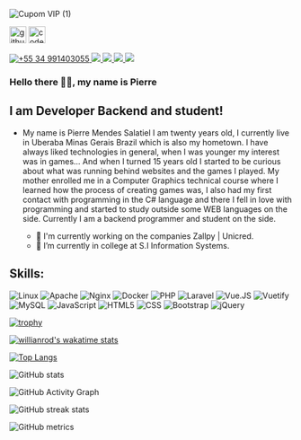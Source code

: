 ![Cupom VIP (1)](https://user-images.githubusercontent.com/63386178/114952729-41d30f00-9e2d-11eb-958d-4d86c5298da5.png)

[<img src='https://cdn.jsdelivr.net/npm/simple-icons@3.0.1/icons/github.svg' alt='github' height='30'>](https://github.com/Pierre-Mendes) [<img src='https://cdn.jsdelivr.net/npm/simple-icons@3.0.1/icons/codepen.svg' alt='codepen' height='30'>](https://codepen.io/pierre-mendes)

<p>
<a href="https://wa.me/5534991403055" target="_blank"> 
 <img src="https://img.shields.io/badge/WhatsApp-25D366?style=for-the-badge&logo=whatsapp&logoColor=white" title="+55 34 991403055"/> 
</a>

 <a href="https://t.me/pierremendess" target="_blank">
  <img src="https://img.shields.io/badge/Telegram-2CA5E0?style=for-the-badge&logo=telegram&logoColor=white" target="_blank">
 </a>  

<a href="https://www.instagram.com/pierremendess/" target="_blank">
 <img src="https://img.shields.io/badge/-Instagram-%23E4405F?style=for-the-badge&logo=instagram&logoColor=white" target="_blank">
</a>
 
<a href="https://www.linkedin.com/in/pierre-mendes-salatiel/" target="_blank">
 <img src="https://img.shields.io/badge/-LinkedIn-%230077B5?style=for-the-badge&logo=linkedin&logoColor=white" target="_blank">
</a>  
  
  <a href="https://twitter.com/ErrePi3_14R" target="_blank">
 <img src="https://img.shields.io/badge/-Twitter-%230077B5?style=for-the-badge&logo=Twitter&logoColor=white" target="_blank">
</a>  
</p>

### Hello there 👋🏾, my name is Pierre
## I am Developer Backend and student!

* My name is Pierre Mendes Salatiel I am twenty years old, I currently live in Uberaba Minas Gerais Brazil which is also my hometown. I have always liked technologies in general, when I was younger my interest was in games... And when I turned 15 years old I started to be curious about what was running behind websites and the games I played. My mother enrolled me in a Computer Graphics technical course where I learned how the process of creating games was, I also had my first contact with programming in the C# language and there I fell in love with programming and started to study outside some WEB languages on the side. Currently I am a backend programmer and student on the side. 

  - 🌱 I'm currently working on the companies Zallpy | Unicred.  
  - 🌱 I’m currently in college at S.I Information Systems. 

<p>
<div>

  ## Skills:

  ![Linux](https://img.shields.io/badge/Linux-333333?style=flat&logo=linux&logoColor=ffffff)
  ![Apache](https://img.shields.io/badge/Apache-333333?style=flat&logo=apache&logoColor=CA2136)
  ![Nginx](https://img.shields.io/badge/Nginx-333333?style=flat&logo=Nginx&logoColor=009639)
  ![Docker](https://img.shields.io/badge/-Docker-333333?style=flat&logo=Docker)
  ![PHP](https://img.shields.io/badge/-PHP-333333?style=flat&logo=php&logoColor=777BB4)
  ![Laravel](https://img.shields.io/badge/-Laravel-333333?style=flat&logo=Laravel)
  ![Vue.JS](https://img.shields.io/badge/-Vue.JS-333333?style=flat&logo=Vue.JS)
  ![Vuetify](https://img.shields.io/badge/-Vuetify-333333?style=flat&logo=Vuetify)
  ![MySQL](https://img.shields.io/badge/-MySQL-333333?style=flat&logo=mysql)
  ![JavaScript](https://img.shields.io/badge/-JavaScript-333333?style=flat&logo=javascript)
  ![HTML5](https://img.shields.io/badge/-HTML5-333333?style=flat&logo=HTML5)
  ![CSS](https://img.shields.io/badge/-CSS-333333?style=flat&logo=CSS3&logoColor=1572B6)
  ![Bootstrap](https://img.shields.io/badge/Bootstrap-333333?style=flat&logo=bootstrap&logoColor=563D7C)
  ![jQuery](https://img.shields.io/badge/jQuery-333333?style=flat&logo=jQuery&logoColor=0769AD)
 
</div>
</p>
  
[![trophy](https://github-profile-trophy.vercel.app/?username=Pierre-Mendes)](https://github.com/ryo-ma/github-profile-trophy) 

[![willianrod's wakatime stats](https://github-readme-stats.vercel.app/api/wakatime?username=pierremendess)](https://github.com/anuraghazra/github-readme-stats&theme=radical)

[![Top Langs](https://github-readme-stats.vercel.app/api/top-langs/?username=Pierre-Mendes&layout=compact)](https://github.com/anuraghazra/github-readme-stats&theme=radical) 

![GitHub stats](https://github-readme-stats.vercel.app/api?username=Pierre-Mendes&show_icons=true&count_private=true&theme=react)   

![GitHub Activity Graph](https://activity-graph.herokuapp.com/graph?username=Pierre-Mendes)  

![GitHub streak stats](https://github-readme-streak-stats.herokuapp.com/?user=Pierre-Mendes) 

![GitHub metrics](https://metrics.lecoq.io/Pierre-Mendes)
